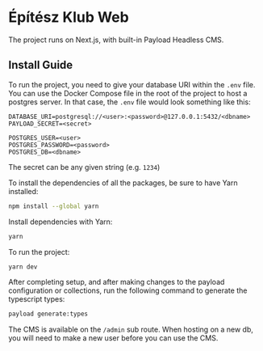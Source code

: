 # Építész Klub Web

The project runs on Next.js, with built-in Payload Headless CMS.

## Install Guide

To run the project, you need to give your database URI within the `.env` file. You can use the Docker Compose file in the root of the project to host a postgres server. In that case, the `.env` file would look something like this:
```
DATABASE_URI=postgresql://<user>:<password>@127.0.0.1:5432/<dbname>
PAYLOAD_SECRET=<secret>

POSTGRES_USER=<user>
POSTGRES_PASSWORD=<password>
POSTGRES_DB=<dbname>
```
The secret can be any given string (e.g. `1234`)

To install the dependencies of all the packages, be sure to have Yarn installed:
```bash
npm install --global yarn
```

Install dependencies with Yarn:
```bash 
yarn
```

To run the project:
```bash 
yarn dev
```

After completing setup, and after making changes to the payload configuration or collections, run the following command to generate the typescript types:
```bash
payload generate:types
```

The CMS is available on the `/admin` sub route. When hosting on a new db, you will need to make a new user before you can use the CMS.